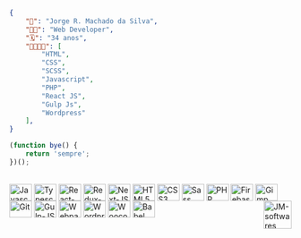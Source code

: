 
```json
{
    "👨‍": "Jorge R. Machado da Silva",
    "👨‍💻": "Web Developer",
    "🗓️": "34 anos",
    "🧑🏿‍🚀🚀": [
        "HTML",
        "CSS",
        "SCSS",
        "Javascript",
        "PHP",
        "React JS",
        "Gulp Js",
        "Wordpress"
    ],
}

```

```javascript
(function bye() {
    return 'sempre';
})();

```

<div style="display: inline_block"><br>
  <img align="center" alt="Javascript" height="30" width="40" src="https://cdn.jsdelivr.net/gh/devicons/devicon/icons/javascript/javascript-plain.svg">
  <img align="center" alt="Typescript" height="30" width="40" src="https://cdn.jsdelivr.net/gh/devicons/devicon/icons/typescript/typescript-plain.svg">
  <img align="center" alt="React-JS" height="30" width="40" src="https://cdn.jsdelivr.net/gh/devicons/devicon/icons/react/react-original.svg">
  <img align="center" alt="Redux-Flux" height="30" width="40" src="https://cdn.jsdelivr.net/gh/devicons/devicon/icons/redux/redux-original.svg">
  <img align="center" alt="Next-JS" height="30" width="40" src="https://cdn.jsdelivr.net/gh/devicons/devicon/icons/nextjs/nextjs-original.svg">
  <img align="center" alt="HTML5" height="30" width="40" src="https://cdn.jsdelivr.net/gh/devicons/devicon/icons/html5/html5-original.svg">
  <img align="center" alt="CSS3" height="30" width="40" src="https://cdn.jsdelivr.net/gh/devicons/devicon/icons/css3/css3-original.svg">
  <img align="center" alt="Sass" height="30" width="40" src="https://cdn.jsdelivr.net/gh/devicons/devicon/icons/sass/sass-original.svg">
  <img align="center" alt="PHP" height="30" width="40" src="https://cdn.jsdelivr.net/gh/devicons/devicon/icons/php/php-original.svg">
  <img align="center" alt="Firebase" height="30" width="40" src="https://cdn.jsdelivr.net/gh/devicons/devicon/icons/firebase/firebase-plain.svg">
  <img align="center" alt="Gimp" height="30" width="40" src="https://cdn.jsdelivr.net/gh/devicons/devicon/icons/gimp/gimp-original.svg">
  <img align="center" alt="Git" height="30" width="40" src="https://cdn.jsdelivr.net/gh/devicons/devicon/icons/git/git-original.svg">
  <img align="center" alt="Gulp-JS" height="30" width="40" src="https://cdn.jsdelivr.net/gh/devicons/devicon/icons/gulp/gulp-plain.svg">
  <img align="center" alt="Webpack" height="30" width="40" src="https://cdn.jsdelivr.net/gh/devicons/devicon/icons/webpack/webpack-original.svg">
  <img align="center" alt="Wordpress" height="30" width="40" src="https://cdn.jsdelivr.net/gh/devicons/devicon/icons/wordpress/wordpress-original.svg">
  <img align="center" alt="Woocommerce" height="30" width="40" src="https://cdn.jsdelivr.net/gh/devicons/devicon/icons/woocommerce/woocommerce-original.svg">
  <img align="center" alt="Babel" height="30" width="40" src="https://cdn.jsdelivr.net/gh/devicons/devicon/icons/babel/babel-original.svg">
  
  <!-- align image on the right -->
  <img align="right" alt="JM-softwares" height="50" src="https://jmsoftwares.com.br/wp-content/uploads/2021/04/LogoMakr-8HCHEv.png">
</div>
